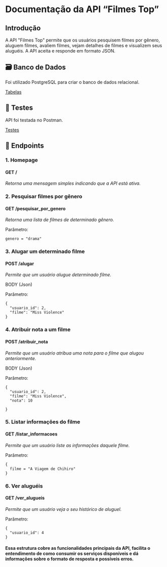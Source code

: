
# Documentação da API “Filmes Top”

## Introdução

A API "Filmes Top" permite que os usuários pesquisem filmes por gênero, aluguem filmes, avaliem filmes, vejam detalhes de filmes e visualizem seus aluguéis. 
A API aceita e responde em formato JSON.

## 🗃️ Banco de Dados

Foi utilizado PostgreSQL para criar o banco de dados relacional.

[Tabelas](bancodedados)

## 🤖 Testes

API foi testada no Postman.

[Testes](testes)

## 🎯 Endpoints

### 1. Homepage

#### GET /

_Retorna uma mensagem simples indicando que a API está ativa._


### 2. Pesquisar filmes por gênero 

#### GET /pesquisar_por_genero

_Retorna uma lista de filmes de determinado gênero._

Parâmetro: 
```
genero = "drama"
```

### 3. Alugar um determinado filme 

#### POST /alugar 

_Permite que um usuário alugue determinado filme._

BODY (Json) 

Parâmetro:
```
{
  "usuario_id": 2,
  "filme": "Miss Violence"
}
```

### 4. Atribuir nota a um filme 

#### POST /atribuir_nota

_Permite que um usuário atribua uma nota para o filme que alugou anteriormente._

BODY (Json)

Parâmetro:
```
{
  "usuario_id": 2,
  "filme": "Miss Violence",
  "nota": 10

}
```

### 5. Listar informações do filme 

#### GET /listar_informacoes

_Permite que um usuário liste as informações daquele filme._

Parâmetro:
```
{
  filme = "A Viagem de Chihiro"
}
```

### 6. Ver aluguéis

#### GET /ver_alugueis 

_Permite que um usuário veja o seu histórico de aluguel._

Parâmetro:
```
{
  "usuario_id": 4
}
```

#### Essa estrutura cobre as funcionalidades principais da API, facilita o entendimento de como consumir os serviços disponíveis e dá informações sobre o formato de resposta e possíveis erros.
